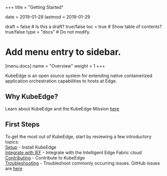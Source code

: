 +++
title = "Getting Started"

date = 2019-01-28
lastmod = 2019-01-29

draft = false  # Is this a draft? true/false
toc = true  # Show table of contents? true/false
type = "docs"  # Do not modify.

# Add menu entry to sidebar.
[menu.docs]
  name = "Overview"
  weight = 1
+++

KubeEdge is an open source system for extending native containerized application orchestration capabilities to hosts at Edge.

## Why KubeEdge?
Learn about KubeEdge and the KubeEdge Mission [here](/en/docs/kubeedge/)  

## First Steps  
To get the most out of KubeEdge, start by reviewing a few introductory topics:  
[Setup](/zh/docs/setup/) - Install KubeEdge  
[Integrate with IEF](/zh/docs/setup/#integrate-with-huaweicloud-intelligent-edgefabric-ief-https-www-huaweicloud-com-product-ief-html) - Integrate with the Intelligent Edge Fabric cloud  
[Contributing](/zh/docs/contributing/) - Contribute to KubeEdge  
[Troubleshooting](/zh/docs/troubleshooting) - Troubleshoot commonly occurring issues. GitHub issues are [here](https://github.com/kubeedge/kubeedge/issues)  

